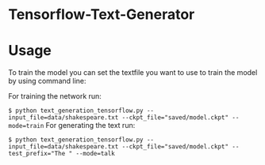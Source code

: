 # Tensorflow-Text-Generator
# Usage
To train the model you can set the textfile you want to use to train the model by using command line:

For training the network run:

`$ python text_generation_tensorflow.py --input_file=data/shakespeare.txt --ckpt_file="saved/model.ckpt" --mode=train`
For generating the text run:
```
$ python text_generation_tensorflow.py --input_file=data/shakespeare.txt --ckpt_file="saved/model.ckpt" --test_prefix="The " --mode=talk
```
